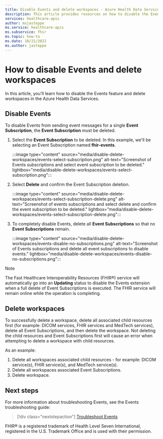 ```yaml
---
title: Disable Events and delete workspaces - Azure Health Data Services
description: This article provides resources on how to disable the Events service and delete workspaces.
services: healthcare-apis
author: msjasteppe
ms.service: healthcare-apis
ms.subservice: fhir
ms.topic: how-to
ms.date: 10/21/2022
ms.author: jasteppe
---
```


# How to disable Events and delete workspaces

In this article, you'll learn how to disable the Events feature and delete workspaces in the Azure Health Data Services.

## Disable Events

To disable Events from sending event messages for a single **Event Subscription**, the **Event Subscription** must be deleted.

1. Select the **Event Subscription** to be deleted. In this example, we'll be selecting an Event Subscription named **fhir-events**.

   :::image type="content" source="media/disable-delete-workspaces/events-select-subscription.png" alt-text="Screenshot of Events subscriptions and select event subscription to be deleted." lightbox="media/disable-delete-workspaces/events-select-subscription.png":::

2. Select **Delete** and confirm the Event Subscription deletion.

   :::image type="content" source="media/disable-delete-workspaces/events-select-subscription-delete.png" alt-text="Screenshot of events subscriptions and select delete and confirm the event subscription to be deleted." lightbox="media/disable-delete-workspaces/events-select-subscription-delete.png":::

3. To completely disable Events, delete all **Event Subscriptions** so that no **Event Subscriptions** remain.

   :::image type="content" source="media/disable-delete-workspaces/events-disable-no-subscriptions.png" alt-text="Screenshot of Events subscriptions and delete all event subscriptions to disable events." lightbox="media/disable-delete-workspaces/events-disable-no-subscriptions.png":::

> [!NOTE]
> The Fast Healthcare Interoperability Resources (FHIR&#174;) service will automatically go into an **Updating** status to disable the Events extension when a full delete of Event Subscriptions is executed. The FHIR service will remain online while the operation is completing.

## Delete workspaces

To successfully delete a workspace, delete all associated child resources first (for example: DICOM services, FHIR services and MedTech services), delete all Event Subscriptions, and then delete the workspace. Not deleting the child resources and Event Subscriptions first will cause an error when attempting to delete a workspace with child resources.

As an example:

 1. Delete all workspaces associated child resources - for example: DICOM service(s), FHIR service(s), and MedTech service(s).
 2. Delete all workspaces associated Event Subscriptions.
 3. Delete workspace.

## Next steps

For more information about troubleshooting Events, see the Events troubleshooting guide:

> [!div class="nextstepaction"]
> [Troubleshoot Events](events-troubleshooting-guide.md)

FHIR&#174; is a registered trademark of Health Level Seven International, registered in the U.S. Trademark Office and is used with their permission.
